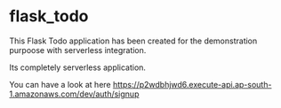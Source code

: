# flask_todo
This Flask Todo application has been created for the demonstration purpoose with serverless integration.

Its completely serverless application.

You can have a look at here https://p2wdbhjwd6.execute-api.ap-south-1.amazonaws.com/dev/auth/signup
